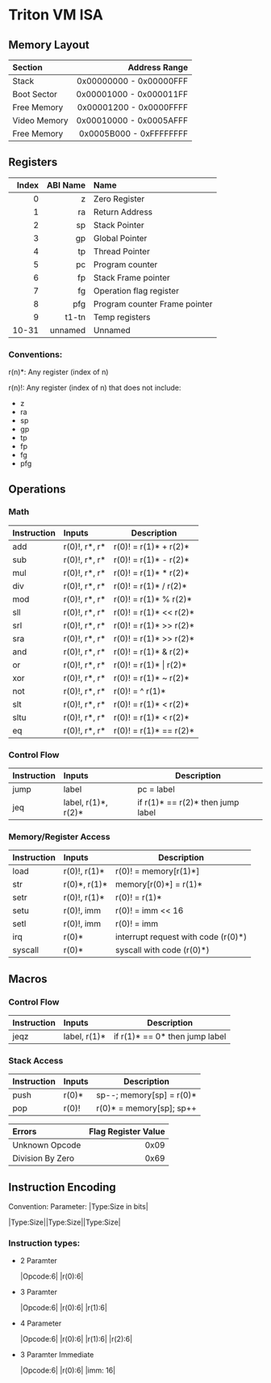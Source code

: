# Triton VM ISA

## Memory Layout

| Section      |           Address Range |
| :----------- | ----------------------: |
| Stack        | 0x00000000 - 0x00000FFF |
| Boot Sector  | 0x00001000 - 0x000011FF |
| Free Memory  | 0x00001200 - 0x0000FFFF |
| Video Memory | 0x00010000 - 0x0005AFFF |
| Free Memory  | 0x0005B000 - 0xFFFFFFFF |

## Registers

| Index | ABI Name | Name                          |
| ----: | -------: | :---------------------------- |
|     0 |        z | Zero Register                 |
|     1 |       ra | Return Address                |
|     2 |       sp | Stack Pointer                 |
|     3 |       gp | Global Pointer                |
|     4 |       tp | Thread Pointer                |
|     5 |       pc | Program counter               |
|     6 |       fp | Stack Frame pointer           |
|     7 |       fg | Operation flag register       |
|     8 |      pfg | Program counter Frame pointer |
|     9 |    t1-tn | Temp registers                |
| 10-31 |  unnamed | Unnamed                       |

### Conventions:

r(n)\*: Any register (index of n)

r(n)!: Any register (index of n) that does not include:

- z
- ra
- sp
- gp
- tp
- fp
- fg
- pfg

## Operations

### Math

| Instruction | Inputs          | Description              |
| :---------- | :-------------- | ------------------------ |
| add         | r(0)!, r\*, r\* | r(0)! = r(1)\* + r(2)\*  |
| sub         | r(0)!, r\*, r\* | r(0)! = r(1)\* - r(2)\*  |
| mul         | r(0)!, r\*, r\* | r(0)! = r(1)\* \* r(2)\* |
| div         | r(0)!, r\*, r\* | r(0)! = r(1)\* / r(2)\*  |
| mod         | r(0)!, r\*, r\* | r(0)! = r(1)\* % r(2)\*  |
| sll         | r(0)!, r\*, r\* | r(0)! = r(1)\* << r(2)\* |
| srl         | r(0)!, r\*, r\* | r(0)! = r(1)\* >> r(2)\* |
| sra         | r(0)!, r\*, r\* | r(0)! = r(1)\* >> r(2)\* |
| and         | r(0)!, r\*, r\* | r(0)! = r(1)\* & r(2)\*  |
| or          | r(0)!, r\*, r\* | r(0)! = r(1)\* \| r(2)\* |
| xor         | r(0)!, r\*, r\* | r(0)! = r(1)\* ~ r(2)\*  |
| not         | r(0)!, r\*, r\* | r(0)! = ^ r(1)\*         |
| slt         | r(0)!, r\*, r\* | r(0)! = r(1)\* < r(2)\*  |
| sltu        | r(0)!, r\*, r\* | r(0)! = r(1)\* < r(2)\*  |
| eq          | r(0)!, r\*, r\* | r(0)! = r(1)\* == r(2)\* |

### Control Flow

| Instruction | Inputs                | Description                         |
| :---------- | :-------------------- | ----------------------------------- |
| jump        | label                 | pc = label                          |
| jeq         | label, r(1)\*, r(2)\* | if r(1)\* == r(2)\* then jump label |

[comment]: # "jeqz is a macro"

### Memory/Register Access

| Instruction | Inputs         | Description                          |
| :---------- | :------------- | ------------------------------------ |
| load        | r(0)!, r(1)\*  | r(0)! = memory[r(1)\*]               |
| str         | r(0)\*, r(1)\* | memory[r(0)\*] = r(1)\*              |
| setr        | r(0)!, r(1)\*  | r(0)! = r(1)\*                       |
| setu        | r(0)!, imm     | r(0)! = imm << 16                    |
| setl        | r(0)!, imm     | r(0)! = imm                          |
| irq         | r(0)\*         | interrupt request with code (r(0)\*) |
| syscall     | r(0)\*         | syscall with code (r(0)\*)           |

## Macros

### Control Flow

| Instruction | Inputs        | Description                      |
| :---------- | :------------ | -------------------------------- |
| jeqz        | label, r(1)\* | if r(1)\* == 0\* then jump label |

### Stack Access

| Instruction | Inputs | Description               |
| :---------- | :----- | ------------------------- |
| push        | r(0)\* | sp--; memory[sp] = r(0)\* |
| pop         | r(0)!  | r(0)\* = memory[sp]; sp++ |

| Errors           | Flag Register Value |
| :--------------- | ------------------: |
| Unknown Opcode   |                0x09 |
| Division By Zero |                0x69 |

## Instruction Encoding

Convention:
Parameter: |Type:Size in bits|

|Type:Size||Type:Size||Type:Size|

### Instruction types:

- 2 Paramter

  |Opcode:6| |r(0):6|

- 3 Paramter

  |Opcode:6| |r(0):6| |r(1):6|

- 4 Parameter

  |Opcode:6| |r(0):6| |r(1):6| |r(2):6|

- 3 Paramter Immediate

  |Opcode:6| |r(0):6| |imm: 16|

